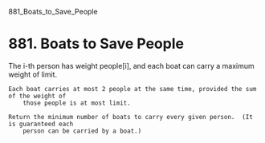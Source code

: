 881_Boats_to_Save_People
# 881. Boats to Save People

The i-th person has weight people[i], and each boat can carry a
        maximum weight of limit.

    Each boat carries at most 2 people at the same time, provided the sum of the weight of
        those people is at most limit.

    Return the minimum number of boats to carry every given person.  (It is guaranteed each
        person can be carried by a boat.)